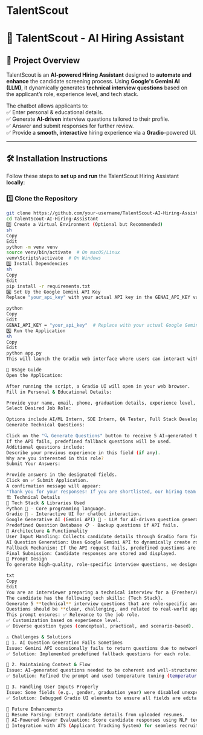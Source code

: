 # TalentScout
# 🚀 TalentScout - AI Hiring Assistant  

## 📌 **Project Overview**  
TalentScout is an **AI-powered Hiring Assistant** designed to **automate and enhance** the candidate screening process. Using **Google's Gemini AI (LLM)**, it dynamically generates **technical interview questions** based on the applicant’s role, experience level, and tech stack.  

The chatbot allows applicants to:  
✅ Enter personal & educational details.  
✅ Generate **AI-driven** interview questions tailored to their profile.  
✅ Answer and submit responses for further review.  
✅ Provide a **smooth, interactive** hiring experience via a **Gradio**-powered UI.  

---

## 🛠 **Installation Instructions**  
Follow these steps to **set up and run** the TalentScout Hiring Assistant **locally**:

### **1️⃣ Clone the Repository**  
```sh
git clone https://github.com/your-username/TalentScout-AI-Hiring-Assistant.git
cd TalentScout-AI-Hiring-Assistant
2️⃣ Create a Virtual Environment (Optional but Recommended)
sh
Copy
Edit
python -m venv venv
source venv/bin/activate  # On macOS/Linux
venv\Scripts\activate  # On Windows
3️⃣ Install Dependencies
sh
Copy
Edit
pip install -r requirements.txt
4️⃣ Set Up the Google Gemini API Key
Replace "your_api_key" with your actual API key in the GENAI_API_KEY variable inside the script:

python
Copy
Edit
GENAI_API_KEY = "your_api_key"  # Replace with your actual Google Gemini API key
5️⃣ Run the Application
sh
Copy
Edit
python app.py
This will launch the Gradio web interface where users can interact with the chatbot.

📖 Usage Guide
Open the Application:

After running the script, a Gradio UI will open in your web browser.
Fill in Personal & Educational Details:

Provide your name, email, phone, graduation details, experience level, and tech stack.
Select Desired Job Role:

Options include AI/ML Intern, SDE Intern, QA Tester, Full Stack Developer, Project Manager, Business Development Associate (BDA), etc.
Generate Technical Questions:

Click on the "🔍 Generate Questions" button to receive 5 AI-generated technical questions based on your role and experience.
If the API fails, predefined fallback questions will be used.
Additional questions include:
Describe your previous experience in this field (if any).
Why are you interested in this role?
Submit Your Answers:

Provide answers in the designated fields.
Click on ✅ Submit Application.
A confirmation message will appear:
"Thank you for your responses! If you are shortlisted, our hiring team will contact you soon."
🏗 Technical Details
🔹 Tech Stack & Libraries Used
Python 🐍 - Core programming language.
Gradio 🎨 - Interactive UI for chatbot interaction.
Google Generative AI (Gemini API) 🤖 - LLM for AI-driven question generation.
Predefined Question Database 📋 - Backup questions if API fails.
🔹 Architecture & Functionality
User Input Handling: Collects candidate details through Gradio form fields.
AI Question Generation: Uses Google Gemini API to dynamically create role-specific technical questions.
Fallback Mechanism: If the API request fails, predefined questions are used.
Final Submission: Candidate responses are stored and displayed.
🎯 Prompt Design
To generate high-quality, role-specific interview questions, we designed optimized prompts:

txt
Copy
Edit
You are an interviewer preparing a technical interview for a {Fresher/Experienced} candidate applying for {Role}.  
The candidate has the following tech skills: {Tech Stack}.  
Generate 5 **technical** interview questions that are role-specific and relevant to their experience level.  
Questions should be **clear, challenging, and related to real-world applications**.
This prompt ensures: ✅ Relevance to the job role.
✅ Customization based on experience level.
✅ Diverse question types (conceptual, practical, and scenario-based).

⚠ Challenges & Solutions
🔴 1. AI Question Generation Fails Sometimes
Issue: Gemini API occasionally fails to return questions due to network/API limits.
✅ Solution: Implemented predefined fallback questions for each role.

🔴 2. Maintaining Context & Flow
Issue: AI-generated questions needed to be coherent and well-structured.
✅ Solution: Refined the prompt and used temperature tuning (temperature=0.5) for balanced randomness.

🔴 3. Handling User Inputs Properly
Issue: Some fields (e.g., gender, graduation year) were disabled unexpectedly.
✅ Solution: Debugged Gradio UI elements to ensure all fields are editable and user-friendly.

🌟 Future Enhancements
🔹 Resume Parsing: Extract candidate details from uploaded resumes.
🔹 AI-Powered Answer Evaluation: Score candidate responses using NLP techniques.
🔹 Integration with ATS (Applicant Tracking System) for seamless recruitment.
